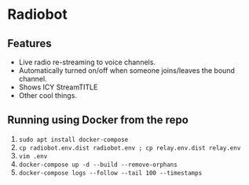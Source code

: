 # Radiobot

## Features

* Live radio re-streaming to voice channels.
* Automatically turned on/off when someone joins/leaves the bound channel.
* Shows ICY StreamTITLE
* Other cool things.

## Running using Docker from the repo

1. `sudo apt install docker-compose`
2. `cp radiobot.env.dist radiobot.env ; cp relay.env.dist relay.env`
3. `vim .env`
4. `docker-compose up -d --build --remove-orphans`
5. `docker-compose logs --follow --tail 100 --timestamps`
